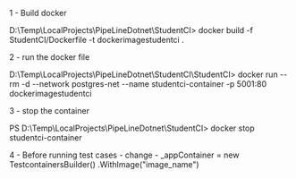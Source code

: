 1 - Build docker 

D:\Temp\LocalProjects\PipeLineDotnet\StudentCI> docker build -f StudentCI/Dockerfile  -t dockerimagestudentci .

2 - run the docker file

D:\Temp\LocalProjects\PipeLineDotnet\StudentCI\StudentCI> docker run --rm -d --network postgres-net --name studentci-container -p 5001:80 dockerimagestudentci

3 - stop the container

PS D:\Temp\LocalProjects\PipeLineDotnet\StudentCI> docker stop studentci-container


4 - Before running test cases -
change - 
_appContainer = new TestcontainersBuilder<TestcontainersContainer>()
                .WithImage("image_name")
